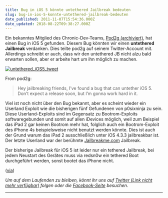 ```yaml
---
title: Bug in iOS 5 könnte untethered Jailbreak bedeuten
slug: bug-in-ios-5-konnte-untethered-jailbreak-bedeuten
date_published: 2011-11-07T15:54:36.000Z
date_updated: 2018-08-22T09:38:27.000Z
---
```


Ein bekanntes Mitglied des Chronic-Dev-Teams, [Pod2g (archiviert)](http://web.archive.org/web/20250905102106/https://twitter.com/), hat einen Bug in iOS 5 gefunden. Diesem Bug könnten wir einen **untethered Jailbreak** verdanken. Dies teilte pod2g auf seinem Twitter-Account mit. Allerdings schreibt er auch, dass wir den untethered JB nicht alzu bald erwarten sollen, aber er arbeite hart um ihn möglich zu machen.

[![untethered_iOS5_tweet](//picdump.thafaker.de/2011/11/untethered_iOS5_tweet-580x271.png)](http://picdump.thafaker.de/2011/11/untethered_iOS5_tweet.png)

From pod2g:

> Hey jailbreaking friends, I’ve found a bug that can untether iOS 5. Don’t expect a release soon, but I’m gonna work hard in it.

Viel ist noch nicht über den Bug bekannt, aber es scheint wieder ein Userland Exploit wie die bisherigen fünf Gefundenen von p0sixninja zu sein. Diese Userland-Exploits sind im Gegensatz zu Bootrom-Exploits softwaregebunden und somit auf allen iDevices möglich, weil zum Beispiel das iPad 2 gar keinen Bootrom mehr hat, folglich auch ein Bootrom-Exploit des iPhone 4s beispielsweise nicht benutzt werden könnte. Dies ist auch der Grund warum das iPad 2 ausschließlich unter iOS 4.3.3 jailbreakbar ist. Der letzte Userland war der berühmte [Jailbreakme.com](__GHOST_URL__/der-jailbreak-fuer-das-ipad-2-ist-da-jailbreakme-3-0-how-to/) Jailbreak.

Der bisherige Jailbreak für iOS 5 ist leider nur ein tethered Jailbreak, bei jedem Neustart des Gerätes muss via redsn0w ein tethered Boot durchgeführt werden, sonst bootet das iPhone nicht.

([via](http://www.redmondpie.com/jailbreak-ios-5-untethered-update-by-chronic-dev-team/))

*Um auf dem Laufenden zu bleiben, könnt ihr uns auf [Twitter (Link nicht mehr verfügbar)](http://twitter.com/#%21/thafakerde) folgen oder die [Facebook-Seite](http://de-de.facebook.com/pages/thafaker-auf-Beton/154600141278763) besuchen.*

---
